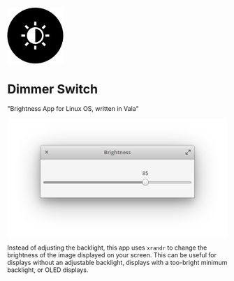  ![Icon](icons/128/com.github.panosx2.brightness.png)

 # Dimmer Switch

 "Brightness App for Linux OS, written in Vala"

 ![Screenshot](data/screenshot.png)

 Instead of adjusting the backlight, this app uses `xrandr` to change the brightness of the image displayed on your screen. This can be useful for displays without an adjustable backlight, displays with a too-bright minimum backlight, or OLED displays.
